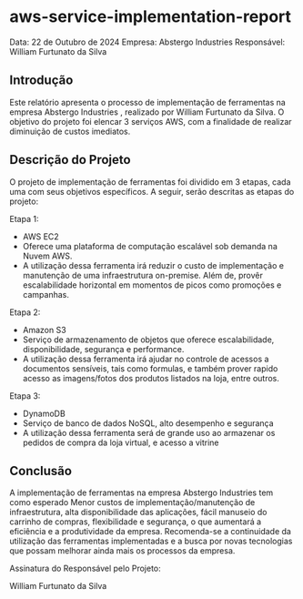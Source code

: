 # aws-service-implementation-report

Data: 22 de Outubro de 2024
Empresa: Abstergo Industries 
Responsável: William Furtunato da Silva

## Introdução
Este relatório apresenta o processo de implementação de ferramentas na empresa Abstergo Industries , realizado por William Furtunato da Silva. O objetivo do projeto foi elencar 3 serviços AWS, com a finalidade de realizar diminuição de custos imediatos.

## Descrição do Projeto
O projeto de implementação de ferramentas foi dividido em 3 etapas, cada uma com seus objetivos específicos. A seguir, serão descritas as etapas do projeto:

Etapa 1: 
- AWS EC2
- Oferece uma plataforma de computação escalável sob demanda na Nuvem AWS.
- A utilização dessa ferramenta irá reduzir o custo de implementação e manutenção de uma infraestrutura on-premise. Além de, provêr escalabilidade horizontal em momentos de picos como promoções e campanhas. 

Etapa 2: 
- Amazon S3
- Serviço de armazenamento de objetos que oferece escalabilidade, disponibilidade, segurança e performance.
- A utilização dessa ferramenta irá ajudar no controle de acessos a documentos sensíveis, tais como formulas, e também prover rapido acesso as imagens/fotos dos produtos listados na loja, entre outros.

Etapa 3: 
- DynamoDB
- Serviço de banco de dados NoSQL, alto desempenho e segurança
- A utilização dessa ferramenta será de grande uso ao armazenar os pedidos de compra da loja virtual, e acesso a vitrine

## Conclusão
A implementação de ferramentas na empresa Abstergo Industries tem como esperado Menor custos de implementação/manutenção de infraestrutura, alta disponibilidade das aplicações, fácil manuseio do carrinho de compras, flexibilidade e segurança, o que aumentará a eficiência e a produtividade da empresa. Recomenda-se a continuidade da utilização das ferramentas implementadas e a busca por novas tecnologias que possam melhorar ainda mais os processos da empresa.

Assinatura do Responsável pelo Projeto:

William Furtunato da Silva
